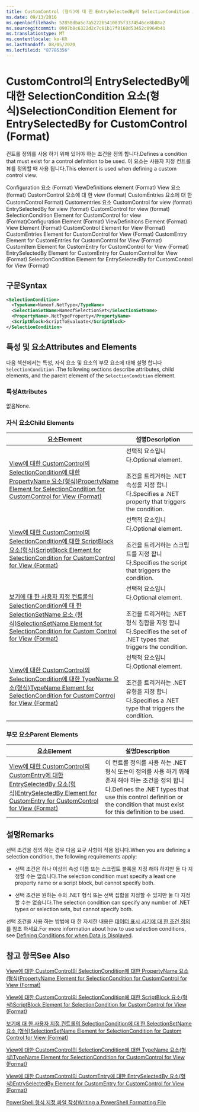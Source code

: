 ```yaml
---
title: CustomControl (형식)에 대 한 EntrySelectedBy의 SelectionCondition 요소 | Microsoft Docs
ms.date: 09/13/2016
ms.openlocfilehash: 52858dba5c7a5222b5410835f3374546ce8b88a2
ms.sourcegitcommit: 0907b8c6322d2c7c61b17f8168d53452c8964b41
ms.translationtype: MT
ms.contentlocale: ko-KR
ms.lasthandoff: 08/05/2020
ms.locfileid: "87785356"
---
```

# <a name="selectioncondition-element-for-entryselectedby-for-customcontrol-format"></a><span data-ttu-id="86b99-102">CustomControl의 EntrySelectedBy에 대한 SelectionCondition 요소(형식)</span><span class="sxs-lookup"><span data-stu-id="86b99-102">SelectionCondition Element for EntrySelectedBy for CustomControl (Format)</span></span>

<span data-ttu-id="86b99-103">컨트롤 정의를 사용 하기 위해 있어야 하는 조건을 정의 합니다.</span><span class="sxs-lookup"><span data-stu-id="86b99-103">Defines a condition that must exist for a control definition to be used.</span></span> <span data-ttu-id="86b99-104">이 요소는 사용자 지정 컨트롤 뷰를 정의할 때 사용 됩니다.</span><span class="sxs-lookup"><span data-stu-id="86b99-104">This element is used when defining a custom control view.</span></span>

<span data-ttu-id="86b99-105">Configuration 요소 (Format) ViewDefinitions element (Format) View 요소 (format) CustomControl 요소에 대 한 view (format) CustomEntries 요소에 대 한 CustomControl Format) Customentries 요소 CustomControl for view (format) EntrySelectedBy for view (format) CustomControl for view (format) SelectionCondition Element for CustomControl for view (Format)</span><span class="sxs-lookup"><span data-stu-id="86b99-105">Configuration Element (Format) ViewDefinitions Element (Format) View Element (Format) CustomControl Element for View (Format) CustomEntries Element for CustomControl for View (Format) CustomEntry Element for CustomEntries for CustomControl for View (Format) CustomItem Element for CustomEntry for CustomControl for View (Format) EntrySelectedBy Element for CustomEntry for CustomControl for View (Format) SelectionCondition Element for EntrySelectedBy for CustomControl for View (Format)</span></span>

## <a name="syntax"></a><span data-ttu-id="86b99-106">구문</span><span class="sxs-lookup"><span data-stu-id="86b99-106">Syntax</span></span>

```xml
<SelectionCondition>
  <TypeName>Nameof.NetType</TypeName>
  <SelectionSetName>NameofSelectionSet</SelectionSetName>
  <PropertyName>.NetTypeProperty</PropertyName>
  <ScriptBlock>ScriptToEvaluate</ScriptBlock>
</SelectionCondition>
```

## <a name="attributes-and-elements"></a><span data-ttu-id="86b99-107">특성 및 요소</span><span class="sxs-lookup"><span data-stu-id="86b99-107">Attributes and Elements</span></span>

<span data-ttu-id="86b99-108">다음 섹션에서는 특성, 자식 요소 및 요소의 부모 요소에 대해 설명 합니다 `SelectionCondition` .</span><span class="sxs-lookup"><span data-stu-id="86b99-108">The following sections describe attributes, child elements, and the parent element of the `SelectionCondition` element.</span></span>

### <a name="attributes"></a><span data-ttu-id="86b99-109">특성</span><span class="sxs-lookup"><span data-stu-id="86b99-109">Attributes</span></span>

<span data-ttu-id="86b99-110">없음</span><span class="sxs-lookup"><span data-stu-id="86b99-110">None.</span></span>

### <a name="child-elements"></a><span data-ttu-id="86b99-111">자식 요소</span><span class="sxs-lookup"><span data-stu-id="86b99-111">Child Elements</span></span>

|<span data-ttu-id="86b99-112">요소</span><span class="sxs-lookup"><span data-stu-id="86b99-112">Element</span></span>|<span data-ttu-id="86b99-113">설명</span><span class="sxs-lookup"><span data-stu-id="86b99-113">Description</span></span>|
|-------------|-----------------|
|[<span data-ttu-id="86b99-114">View에 대한 CustomControl의 SelectionCondition에 대한 PropertyName 요소(형식)</span><span class="sxs-lookup"><span data-stu-id="86b99-114">PropertyName Element for SelectionCondition for CustomControl for View (Format)</span></span>](./propertyname-element-for-selectioncondition-for-customcontrol-for-view-format.md)|<span data-ttu-id="86b99-115">선택적 요소입니다.</span><span class="sxs-lookup"><span data-stu-id="86b99-115">Optional element.</span></span><br /><br /> <span data-ttu-id="86b99-116">조건을 트리거하는 .NET 속성을 지정 합니다.</span><span class="sxs-lookup"><span data-stu-id="86b99-116">Specifies a .NET property that triggers the condition.</span></span>|
|[<span data-ttu-id="86b99-117">View에 대한 CustomControl의 SelectionCondition에 대한 ScriptBlock 요소(형식)</span><span class="sxs-lookup"><span data-stu-id="86b99-117">ScriptBlock Element for SelectionCondition for CustomControl for View (Format)</span></span>](./scriptblock-element-for-selectioncondition-for-customcontrol-for-view-format.md)|<span data-ttu-id="86b99-118">선택적 요소입니다.</span><span class="sxs-lookup"><span data-stu-id="86b99-118">Optional element.</span></span><br /><br /> <span data-ttu-id="86b99-119">조건을 트리거하는 스크립트를 지정 합니다.</span><span class="sxs-lookup"><span data-stu-id="86b99-119">Specifies the script that triggers the condition.</span></span>|
|[<span data-ttu-id="86b99-120">보기에 대 한 사용자 지정 컨트롤의 SelectionCondition에 대 한 SelectionSetName 요소 (형식)</span><span class="sxs-lookup"><span data-stu-id="86b99-120">SelectionSetName Element for SelectionCondition for Custom Control for View (Format)</span></span>](./selectionsetname-element-for-selectioncondition-for-customcontrol-for-view-format.md)|<span data-ttu-id="86b99-121">선택적 요소입니다.</span><span class="sxs-lookup"><span data-stu-id="86b99-121">Optional element.</span></span><br /><br /> <span data-ttu-id="86b99-122">조건을 트리거하는 .NET 형식 집합을 지정 합니다.</span><span class="sxs-lookup"><span data-stu-id="86b99-122">Specifies the set of .NET types that triggers the condition.</span></span>|
|[<span data-ttu-id="86b99-123">View에 대한 CustomControl의 SelectionCondition에 대한 TypeName 요소(형식)</span><span class="sxs-lookup"><span data-stu-id="86b99-123">TypeName Element for SelectionCondition for CustomControl for View  (Format)</span></span>](./typename-element-for-selectioncondition-for-customcontrol-for-view-format.md)|<span data-ttu-id="86b99-124">선택적 요소입니다.</span><span class="sxs-lookup"><span data-stu-id="86b99-124">Optional element.</span></span><br /><br /> <span data-ttu-id="86b99-125">조건을 트리거하는 .NET 유형을 지정 합니다.</span><span class="sxs-lookup"><span data-stu-id="86b99-125">Specifies a .NET type that triggers the condition.</span></span>|

### <a name="parent-elements"></a><span data-ttu-id="86b99-126">부모 요소</span><span class="sxs-lookup"><span data-stu-id="86b99-126">Parent Elements</span></span>

|<span data-ttu-id="86b99-127">요소</span><span class="sxs-lookup"><span data-stu-id="86b99-127">Element</span></span>|<span data-ttu-id="86b99-128">설명</span><span class="sxs-lookup"><span data-stu-id="86b99-128">Description</span></span>|
|-------------|-----------------|
|[<span data-ttu-id="86b99-129">View에 대한 CustomControl의 CustomEntry에 대한 EntrySelectedBy 요소(형식)</span><span class="sxs-lookup"><span data-stu-id="86b99-129">EntrySelectedBy Element for CustomEntry for CustomControl for View (Format)</span></span>](./entryselectedby-element-for-customentry-for-customcontrol-for-view-format.md)|<span data-ttu-id="86b99-130">이 컨트롤 정의를 사용 하는 .NET 형식 또는이 정의를 사용 하기 위해 존재 해야 하는 조건을 정의 합니다.</span><span class="sxs-lookup"><span data-stu-id="86b99-130">Defines the .NET types that use this control definition or the condition that must exist for this definition to be used.</span></span>|

## <a name="remarks"></a><span data-ttu-id="86b99-131">설명</span><span class="sxs-lookup"><span data-stu-id="86b99-131">Remarks</span></span>

<span data-ttu-id="86b99-132">선택 조건을 정의 하는 경우 다음 요구 사항이 적용 됩니다.</span><span class="sxs-lookup"><span data-stu-id="86b99-132">When you are defining a selection condition, the following requirements apply:</span></span>

- <span data-ttu-id="86b99-133">선택 조건은 하나 이상의 속성 이름 또는 스크립트 블록을 지정 해야 하지만 둘 다 지정할 수는 없습니다.</span><span class="sxs-lookup"><span data-stu-id="86b99-133">The selection condition must specify a least one property name or a script block, but cannot specify both.</span></span>

- <span data-ttu-id="86b99-134">선택 조건은 원하는 수의 .NET 형식 또는 선택 집합을 지정할 수 있지만 둘 다 지정할 수는 없습니다.</span><span class="sxs-lookup"><span data-stu-id="86b99-134">The selection condition can specify any number of .NET types or selection sets, but cannot specify both.</span></span>

<span data-ttu-id="86b99-135">선택 조건을 사용 하는 방법에 대 한 자세한 내용은 [데이터 표시 시기에 대 한 조건 정의](./defining-conditions-for-displaying-data.md)를 참조 하세요.</span><span class="sxs-lookup"><span data-stu-id="86b99-135">For more information about how to use selection conditions, see [Defining Conditions for when Data is Displayed](./defining-conditions-for-displaying-data.md).</span></span>

## <a name="see-also"></a><span data-ttu-id="86b99-136">참고 항목</span><span class="sxs-lookup"><span data-stu-id="86b99-136">See Also</span></span>

[<span data-ttu-id="86b99-137">View에 대한 CustomControl의 SelectionCondition에 대한 PropertyName 요소(형식)</span><span class="sxs-lookup"><span data-stu-id="86b99-137">PropertyName Element for SelectionCondition for CustomControl for View (Format)</span></span>](./propertyname-element-for-selectioncondition-for-customcontrol-for-view-format.md)

[<span data-ttu-id="86b99-138">View에 대한 CustomControl의 SelectionCondition에 대한 ScriptBlock 요소(형식)</span><span class="sxs-lookup"><span data-stu-id="86b99-138">ScriptBlock Element for SelectionCondition for CustomControl for View (Format)</span></span>](./scriptblock-element-for-selectioncondition-for-customcontrol-for-view-format.md)

[<span data-ttu-id="86b99-139">보기에 대 한 사용자 지정 컨트롤의 SelectionCondition에 대 한 SelectionSetName 요소 (형식)</span><span class="sxs-lookup"><span data-stu-id="86b99-139">SelectionSetName Element for SelectionCondition for Custom Control for View (Format)</span></span>](./selectionsetname-element-for-selectioncondition-for-customcontrol-for-view-format.md)

[<span data-ttu-id="86b99-140">View에 대한 CustomControl의 SelectionCondition에 대한 TypeName 요소(형식)</span><span class="sxs-lookup"><span data-stu-id="86b99-140">TypeName Element for SelectionCondition for CustomControl for View  (Format)</span></span>](./typename-element-for-selectioncondition-for-customcontrol-for-view-format.md)

[<span data-ttu-id="86b99-141">View에 대한 CustomControl의 CustomEntry에 대한 EntrySelectedBy 요소(형식)</span><span class="sxs-lookup"><span data-stu-id="86b99-141">EntrySelectedBy Element for CustomEntry for CustomControl for View (Format)</span></span>](./entryselectedby-element-for-customentry-for-customcontrol-for-view-format.md)

[<span data-ttu-id="86b99-142">PowerShell 형식 지정 파일 작성</span><span class="sxs-lookup"><span data-stu-id="86b99-142">Writing a PowerShell Formatting File</span></span>](./writing-a-powershell-formatting-file.md)
